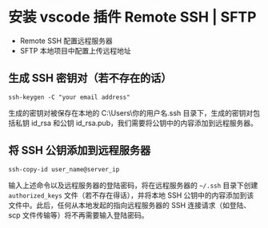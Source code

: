 # 安装 vscode 插件 Remote SSH | SFTP

- Remote SSH 配置远程服务器
- SFTP 本地项目中配置上传远程地址

## 生成 SSH 密钥对（若不存在的话）

```shell
ssh-keygen -C "your email address"
```

生成的密钥对被保存在本地的 C:\Users\你的用户名\.ssh 目录下，生成的密钥对包括私钥 id_rsa 和公钥 id_rsa.pub，我们需要将公钥中的内容添加到远程服务器。

## 将 SSH 公钥添加到远程服务器

```shell
ssh-copy-id user_name@server_ip
```

输入上述命令以及远程服务器的登陆密码，将在远程服务器的 `~/.ssh` 目录下创建 `authorized_keys` 文件（若不存在得话），并将本地 SSH 公钥中的内容添加到该文件中。此后，任何从本地发起的指向远程服务器的 SSH 连接请求（如登陆、scp 文件传输等）将不再需要输入登陆密码。
